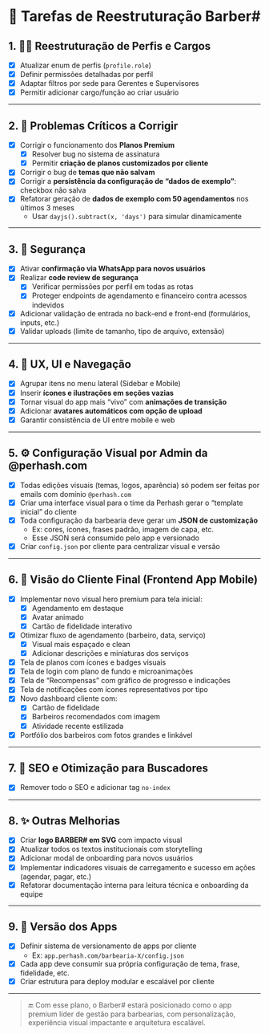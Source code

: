 # 📌 Tarefas de Reestruturação Barber#

## 1. 🧑‍💼 Reestruturação de Perfis e Cargos
- [x] Atualizar enum de perfis (`profile.role`)
- [x] Definir permissões detalhadas por perfil
- [x] Adaptar filtros por sede para Gerentes e Supervisores
- [x] Permitir adicionar cargo/função ao criar usuário

---

## 2. 🧩 Problemas Críticos a Corrigir
- [x] Corrigir o funcionamento dos **Planos Premium**
  - [x] Resolver bug no sistema de assinatura
  - [x] Permitir **criação de planos customizados por cliente**
- [x] Corrigir o bug de **temas que não salvam**
- [x] Corrigir a **persistência da configuração de “dados de exemplo”**: checkbox não salva
- [x] Refatorar geração de **dados de exemplo com 50 agendamentos** nos últimos 3 meses
  - Usar `dayjs().subtract(x, 'days')` para simular dinamicamente

---

## 3. 🔐 Segurança
- [x] Ativar **confirmação via WhatsApp para novos usuários**
- [x] Realizar **code review de segurança**
  - [x] Verificar permissões por perfil em todas as rotas
  - [x] Proteger endpoints de agendamento e financeiro contra acessos indevidos
- [x] Adicionar validação de entrada no back-end e front-end (formulários, inputs, etc.)
- [x] Validar uploads (limite de tamanho, tipo de arquivo, extensão)

---

## 4. 🧠 UX, UI e Navegação
- [x] Agrupar itens no menu lateral (Sidebar e Mobile)
- [x] Inserir **ícones e ilustrações em seções vazias**
- [x] Tornar visual do app mais “vivo” com **animações de transição**
- [x] Adicionar **avatares automáticos com opção de upload**
- [x] Garantir consistência de UI entre mobile e web

---

## 5. ⚙️ Configuração Visual por Admin da @perhash.com
- [x] Todas edições visuais (temas, logos, aparência) só podem ser feitas por emails com domínio `@perhash.com`
- [x] Criar uma interface visual para o time da Perhash gerar o “template inicial” do cliente
- [x] Toda configuração da barbearia deve gerar um **JSON de customização**
  - Ex: cores, ícones, frases padrão, imagem de capa, etc.
  - Esse JSON será consumido pelo app e versionado
- [x] Criar `config.json` por cliente para centralizar visual e versão

---

## 6. 📲 Visão do Cliente Final (Frontend App Mobile)
- [x] Implementar novo visual hero premium para tela inicial:
  - [x] Agendamento em destaque
  - [x] Avatar animado
  - [x] Cartão de fidelidade interativo
- [x] Otimizar fluxo de agendamento (barbeiro, data, serviço)
  - [x] Visual mais espaçado e clean
  - [x] Adicionar descrições e miniaturas dos serviços
- [x] Tela de planos com ícones e badges visuais
- [x] Tela de login com plano de fundo e microanimações
- [x] Tela de “Recompensas” com gráfico de progresso e indicações
- [x] Tela de notificações com ícones representativos por tipo
- [x] Novo dashboard cliente com:
  - [x] Cartão de fidelidade
  - [x] Barbeiros recomendados com imagem
  - [x] Atividade recente estilizada
- [x] Portfólio dos barbeiros com fotos grandes e linkável

---

## 7. 🧾 SEO e Otimização para Buscadores
- [x] Remover todo o SEO e adicionar tag `no-index`

---

## 8. ✨ Outras Melhorias
- [x] Criar **logo BARBER# em SVG** com impacto visual
- [x] Atualizar todos os textos institucionais com storytelling
- [x] Adicionar modal de onboarding para novos usuários
- [x] Implementar indicadores visuais de carregamento e sucesso em ações (agendar, pagar, etc.)
- [x] Refatorar documentação interna para leitura técnica e onboarding da equipe

---

## 9. 🔁 Versão dos Apps
- [x] Definir sistema de versionamento de apps por cliente
  - Ex: `app.perhash.com/barbearia-X/config.json`
- [x] Cada app deve consumir sua própria configuração de tema, frase, fidelidade, etc.
- [x] Criar estrutura para deploy modular e escalável por cliente

---

> 🔚 Com esse plano, o Barber# estará posicionado como o app premium líder de gestão para barbearias, com personalização, experiência visual impactante e arquitetura escalável.